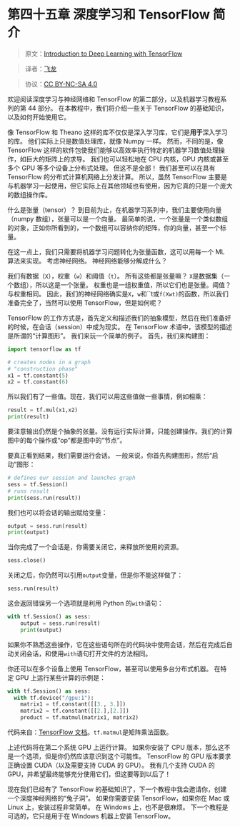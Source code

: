 # 第四十五章 深度学习和 TensorFlow 简介

> 原文：[Introduction to Deep Learning with TensorFlow](https://pythonprogramming.net/tensorflow-introduction-machine-learning-tutorial/)

> 译者：[飞龙](https://github.com/wizardforcel)

> 协议：[CC BY-NC-SA 4.0](http://creativecommons.org/licenses/by-nc-sa/4.0/)

欢迎阅读深度学习与神经网络和 TensorFlow 的第二部分，以及机器学习教程系列的第 44 部分。 在本教程中，我们将介绍一些关于 TensorFlow 的基础知识，以及如何开始使用它。

像 TensorFlow 和 Theano 这样的库不仅仅是深入学习库，它们是**用于**深入学习的库。 他们实际上只是数值处理库，就像 Numpy 一样。 然而，不同的是，像 TensorFlow 这样的软件包使我们能够以高效率执行特定的机器学习数值处理操作，如巨大的矩阵上的求导。 我们也可以轻松地在 CPU 内核，GPU 内核或甚至多个 GPU 等多个设备上分布式处理。 但这不是全部！ 我们甚至可以在具有 TensorFlow 的分布式计算机网络上分发计算。 所以，虽然 TensorFlow 主要是与机器学习一起使用，但它实际上在其他领域也有使用，因为它真的只是一个庞大的数组操作库。

什么是张量（tensor）？ 到目前为止，在机器学习系列中，我们主要使用向量（numpy 数组），张量可以是一个向量。 最简单的说，一个张量是一个类似数组的对象，正如你所看到的，一个数组可以容纳你的矩阵，你的向量，甚至一个标量。

在这一点上，我们只需要将机器学习问题转化为张量函数，这可以用每一个 ML 算法来实现。 考虑神经网络。 神经网络能够分解成什么？

我们有数据（`X`），权重（`w`）和阈值（`t`）。 所有这些都是张量嘛？ `X`是数据集（一个数组），所以这是一个张量。 权重也是一组权重值，所以它们也是张量。阈值？ 与权重相同。 因此，我们的神经网络确实是`X`，`w`和``t或`f(Xwt)`的函数，所以我们准备完全了，当然可以使用 TensorFlow，但是如何呢？

TensorFlow 的工作方式是，首先定义和描述我们的抽象模型，然后在我们准备好的时候，在会话（session）中成为现实。 在 TensorFlow 术语中，该模型的描述是所谓的“计算图形”。 我们来玩一个简单的例子。 首先，我们来构建图：

```py
import tensorflow as tf

# creates nodes in a graph
# "construction phase"
x1 = tf.constant(5)
x2 = tf.constant(6)
```

所以我们有了一些值。现在，我们可以用这些值做一些事情，例如相乘：

```py
result = tf.mul(x1,x2)
print(result)
```

要注意输出仍然是个抽象的张量。没有运行实际计算，只能创建操作。我们的计算图中的每个操作或“op”都是图中的“节点”。

要真正看到结果，我们需要运行会话。 一般来说，你首先构建图形，然后“启动”图形：

```py
# defines our session and launches graph
sess = tf.Session()
# runs result
print(sess.run(result))
```

我们也可以将会话的输出赋给变量：

```py
output = sess.run(result)
print(output)
```

当你完成了一个会话是，你需要关闭它，来释放所使用的资源。

```py
sess.close()
```

关闭之后，你仍然可以引用`output`变量，但是你不能这样做了：

```py
sess.run(result)
```

这会返回错误另一个选项就是利用 Python 的`with`语句：

```py
with tf.Session() as sess:
    output = sess.run(result)
    print(output)
```

如果你不熟悉这些操作，它在这些语句所在的代码块中使用会话，然后在完成后自动关闭会话，和使用`with`语句打开文件的方法相同。

你还可以在多个设备上使用 TensorFlow，甚至可以使用多台分布式机器。 在特定 GPU 上运行某些计算的示例是：

```py
with tf.Session() as sess:
  with tf.device("/gpu:1"):
    matrix1 = tf.constant([[3., 3.]])
    matrix2 = tf.constant([[2.],[2.]])
    product = tf.matmul(matrix1, matrix2)
```

代码来自：[TensorFlow 文档](https://www.tensorflow.org/versions/r0.9/get_started/basic_usage.html#overview)。`tf.matmul`是矩阵乘法函数。

上述代码将在第二个系统 GPU 上运行计算。 如果你安装了 CPU 版本，那么这不是一个选项，但是你仍然应该意识到这个可能性。 TensorFlow 的 GPU 版本要求正确设置 CUDA（以及需要支持 CUDA 的 GPU）。 我有几个支持 CUDA 的 GPU，并希望最终能够充分使用它们，但这要等到以后了！

现在我们已经有了 TensorFlow 的基础知识了，下一个教程中我会邀请你，创建一个深度神经网络的“兔子洞”。 如果你需要安装 TensorFlow，如果你在 Mac 或 Linux 上，安装过程非常简单。 在 Windows 上，也不是很麻烦。 下一个教程是可选的，它只是用于在 Windows 机器上安装 TensorFlow。
